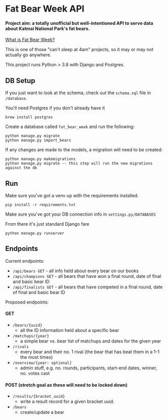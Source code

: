 # Fat Bear Week API

#### Project aim: a totally unofficial but well-intentioned API to serve data about Katmai National Park's fat bears.

[What is Fat Bear Week?](https://explore.org/fat-bear-week)

This is one of those "can't sleep at 4am" projects, so it may or may not actually go anywhere. 

This project runs Python > 3.8 with Django and Postgres. 

## DB Setup
If you just want to look at the schema, check out the `schema.sql` file in `/database`.

You'll need Postgres if you don't already have it 
```commandline
brew install postgres
```

Create a database called `fat_bear_week` and run the following:
```commandline
python manage.py migrate
python manage.py import_bears
```

If any changes are made to the models, a migration will need to be created:
```commandline
python manage.py makemigrations
python manage.py migrate -- this step will run the new migrations against the db
```

## Run
Make sure you've got a venv up with the requirements installed.
```commandline
pip install -r requirements.txt
```
Make sure you've got your DB connection info in `settings.py/DATABASES`

From there it's just standard Django fare
```commandline
python manage.py runserver  
```

## Endpoints
Current endpoints:
- `/api/bears GET` - all info held about every bear on our books
- `/api/champions GET` - all bears that have won a final round, date of final and basic bear ID
- `/api/finalists GET` - all bears that have competed in a final round, date of final and basic bear ID

Proposed endpoints:
#### GET
- `/bears/{uuid}`
  - all the ID information held about a specific bear
- `/matchups/{year}`
  - a simple bear vs. bear list of matchups and dates for the given year
- `/rivals` 
  - every bear and their no. 1 rival (the bear that has beat them in a 1-1 the most times)
- `/overview/{year: optional}`
  - admin stuff, e.g. no. rounds, participants, start-end dates, winner, no. votes cast

#### POST (stretch goal as these will need to be locked down)
- `/results/{bracket_uuid}`
  - write a result record for a given bracket uuid. 
- `/bears`
  - create/update a bear
